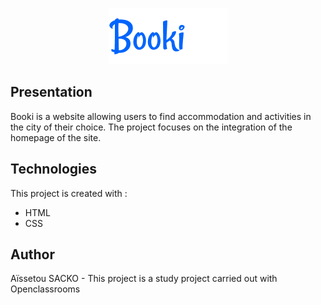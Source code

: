 <p align=center>
  <img src="/images/logo/Booki.png" alt="Logo Booki" />
</p>


## Presentation
Booki is a website allowing users to find accommodation and activities in the city of their choice. The project focuses on the integration of the homepage of the site.

## Technologies
This project is created with : 
* HTML
* CSS

## Author
Aïssetou SACKO - This project is a study project carried out with Openclassrooms
